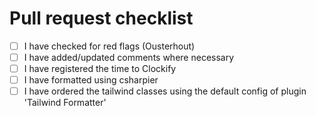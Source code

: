 # Pull request checklist

- [ ] I have checked for red flags (Ousterhout)
- [ ] I have added/updated comments where necessary
- [ ] I have registered the time to Clockify
- [ ] I have formatted using csharpier
- [ ] I have ordered the tailwind classes using the default config of plugin 'Tailwind Formatter'
